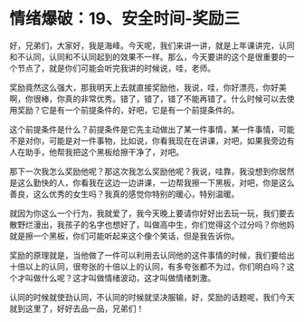 # 情绪爆破：19、安全时间-奖励三

好，兄弟们，大家好，我是海峰。今天呢，我们来讲一讲，就是上年课讲完，认同和不认同，认同和不认同起到的效果不一样。那么，今天要讲的这个是很重要的一个节点了，就是你们可能会听完我讲的时候说，哇，老师。

奖励竟然这么强大，那我明天上去就直接奖励他，我说，哇，你好漂亮，你好美啊，你很棒，你真的非常优秀。错了，错了，错了不能再错了。什么时候可以去使用奖励？它是有一个前提条件的，好吧，它是有一个前提条件的。

这个前提条件是什么？前提条件是它先主动做出了某一件事情，某一件事情，可能不是对你，可能是对一件事物，比如说，你看我现在在讲课，对吧，如果我旁边有人在助手，他帮我把这个黑板给擦干净了，对吧。

那下一次我怎么奖励他呢？那这次我怎么奖励他呢？我说，哇靠，我没想到你居然是这么勤快的人，你看我在这边一边讲课，一边帮我擦一下黑板，对吧，你是这么善良，这么优秀的女生吗？我真的感觉你特别的暖心，特别温暖。

就因为你这么一个行为，我就爱了，我今天晚上要请你好好出去玩一玩，我们要去散野烂漫出，我孩子的名字也想好了，叫做高中生，你们觉得这个过分吗？你他妈就是擦一个黑板，你们可能听起来这个像个笑话，但是我告诉你。

奖励的原理就是，当他做了一件可以利用去认同他的这件事情的时候，我们要给出十倍以上的认同，很夸张的十倍以上的认同，有多夸张都不为过，你们明白吗？这个才叫做什么呢？这才叫做情绪波动，这才叫做情绪刺激。

认同的时候就使劲认同，不认同的时候就坚决服输，好，奖励的话题呢，我们今天就到这里了，好好去品一品，兄弟们！

